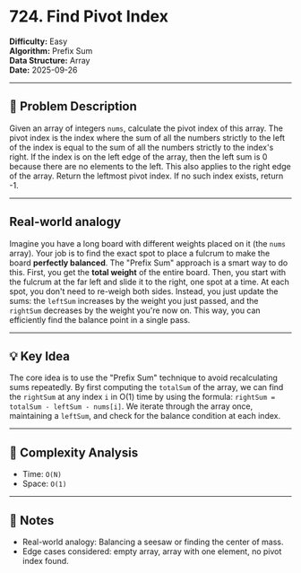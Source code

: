 # 724. Find Pivot Index

**Difficulty:** Easy  
**Algorithm:** Prefix Sum  
**Data Structure:** Array  
**Date:** 2025-09-26  

---

## 📝 Problem Description
Given an array of integers `nums`, calculate the pivot index of this array. The pivot index is the index where the sum of all the numbers strictly to the left of the index is equal to the sum of all the numbers strictly to the index's right. If the index is on the left edge of the array, then the left sum is 0 because there are no elements to the left. This also applies to the right edge of the array. Return the leftmost pivot index. If no such index exists, return -1.

---

## Real-world analogy
Imagine you have a long board with different weights placed on it (the `nums` array). Your job is to find the exact spot to place a fulcrum to make the board **perfectly balanced**. The "Prefix Sum" approach is a smart way to do this. First, you get the **total weight** of the entire board. Then, you start with the fulcrum at the far left and slide it to the right, one spot at a time. At each spot, you don't need to re-weigh both sides. Instead, you just update the sums: the `leftSum` increases by the weight you just passed, and the `rightSum` decreases by the weight you're now on. This way, you can efficiently find the balance point in a single pass.

---

## 💡 Key Idea
The core idea is to use the "Prefix Sum" technique to avoid recalculating sums repeatedly. By first computing the `totalSum` of the array, we can find the `rightSum` at any index `i` in O(1) time by using the formula: `rightSum = totalSum - leftSum - nums[i]`. We iterate through the array once, maintaining a `leftSum`, and check for the balance condition at each index.

---

## 🧮 Complexity Analysis
- Time: `O(N)` 
- Space: `O(1)`

---

## 📖 Notes
- Real-world analogy: Balancing a seesaw or finding the center of mass.
- Edge cases considered: empty array, array with one element, no pivot index found.
